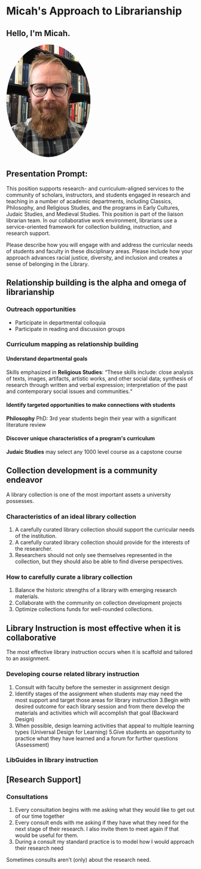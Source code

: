 # Micah's Approach to Librarianship


## Hello, I'm Micah.
<img src="./images/saxton_profile.jpg" height=300 style="border-radius: 50%">
<br>


## Presentation Prompt:
This position supports research- and curriculum-aligned services to the community of
scholars, instructors, and students engaged in research and teaching in a number of
academic departments, including Classics, Philosophy, and Religious Studies, and the
programs in Early Cultures, Judaic Studies, and Medieval Studies. This position is part
of the liaison librarian team. In our collaborative work environment, librarians use a
service-oriented framework for collection building, instruction, and research support.

Please describe how you will engage with and address the curricular needs of students
and faculty in these disciplinary areas. Please include how your approach advances
racial justice, diversity, and inclusion and creates a sense of belonging in the Library.


## Relationship building is the alpha and omega of librarianship

### Outreach opportunities
* Participate in departmental colloquia
* Participate in reading and discussion groups

### Curriculum mapping as relationship building

#### Understand departmental goals
Skills emphasized in **Religious Studies**: “These skills include: close analysis of texts, images, artifacts, artistic works, and other social data; synthesis of research through written and verbal expression; interpretation of the past and contemporary social issues and communities.“

#### Identify targeted opportunities to make connections with students
**Philosophy** PhD: 3rd year students begin their year with a significant literature review

#### Discover unique characteristics of a program's curriculum
**Judaic Studies** may select any 1000 level course as a capstone course


## Collection development is a community endeavor

A library collection is one of the most important assets a university possesses.

### Characteristics of an ideal library collection
1. A carefully curated library collection should support the curricular needs of the institution.
2. A carefully curated library collection should provide for the interests of the researcher.
3. Researchers should not only see themselves represented in the collection, but they should also be able to find diverse perspectives.

### How to carefully curate a library collection
1. Balance the historic strengths of a library with emerging research materials.
2. Collaborate with the community on collection development projects
3. Optimize collections funds for well-rounded collections.


## Library Instruction is most effective when it is collaborative
The most effective library instruction occurs when it is scaffold and tailored to an assignment.

### Developing course related library instruction
1. Consult with faculty before the semester in assignment design
2. Identify stages of the assignment when students may may need the most support and target those areas for library instruction
3.Begin with desired outcome for each library session and from there develop the materials and activities which will accomplish that goal (Backward Design)
4. When possible, design learning activities that appeal to multiple learning types (Universal Design for Learning)
5.Give students an opportunity to practice what they have learned and a forum for further questions (Assessment) 

### LibGuides in library instruction


## [Research Support]

### Consultations
1. Every consultation begins with me asking what they would like to get out of our time together
2. Every consult ends with me asking if they have what they need for the next stage of their research. I also invite them to meet again if that would be useful for them.
3. During a consult my standard practice is to model how I would approach their research need

Sometimes consults aren’t (only) about the research need.

